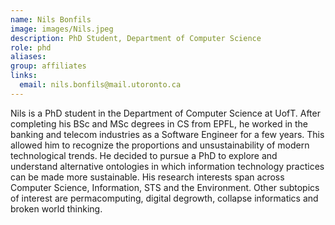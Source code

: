 ```yaml
---
name: Nils Bonfils
image: images/Nils.jpeg
description: PhD Student, Department of Computer Science
role: phd
aliases: 
group: affiliates
links:
  email: nils.bonfils@mail.utoronto.ca
---
```


Nils is a PhD student in the Department of Computer Science at UofT. 
After completing his BSc and MSc degrees in CS from EPFL, he worked in the 
banking and telecom industries as a Software Engineer for a few years. This allowed 
him to recognize the proportions and unsustainability of modern technological trends. 
He decided to pursue a PhD to explore and understand alternative ontologies in 
which information technology practices can be made more sustainable. His research 
interests span across Computer Science, Information, STS and the Environment. 
Other subtopics of interest are permacomputing, digital degrowth, collapse 
informatics and broken world thinking.
